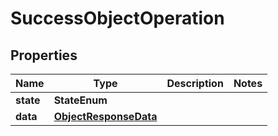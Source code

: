

# SuccessObjectOperation


## Properties

| Name | Type | Description | Notes |
|------------ | ------------- | ------------- | -------------|
|**state** | **StateEnum** |  |  |
|**data** | [**ObjectResponseData**](ObjectResponseData.md) |  |  |



